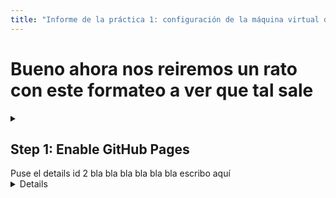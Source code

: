 ```yaml
---
title: "Informe de la práctica 1: configuración de la máquina virtual del IaaS"
---
```

# Bueno ahora nos reiremos un rato con este formateo a ver que tal sale

<details>
  <summary><h2>Step 1: Enable GitHub Pages</h2></summary>
  _Welcome to GitHub Pages and Jekyll :tada:!_

  The first step is to enable GitHub Pages on this [repository](https://docs.github.com/en/get-started/quickstart/github-glossary#repository). When you enable GitHub Pages on a repository, GitHub takes the content that's on the main branch and publishes a website based on its contents.

  ### :keyboard: Activity: Enable GitHub Pages

  1. Open a new browser tab, and work on the steps in your second tab while you read the instructions in this tab.
  1. Under your repository name, click **Settings**.
  1. Click **Pages**, in the "GitHub Pages" section, use the Source drop-down, then select **main branch**.
  1. Wait about _one minute_, then refresh this page for the next step.
    > Turning on GitHub Pages creates a deployment of your repository. GitHub Actions may take up to a minute to respond while waiting for the deployment. Future steps will be about 20 seconds; this step is slower.
</details>
Puse el details id 2 
bla bla bla bla bla bla escribo aquí
<details id=2>